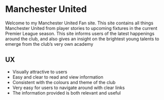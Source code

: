 # Manchester United 

Welcome to my Manchester United Fan site. This site contains all things Manchester United from player stories to upcoming fixtures in the current Premier League season. This site informs users of the latest happenings around the club, and also gives an insight on the brightest young talents to emerge from the club’s very own academy

## UX

* Visually attractive to users
* Easy and clear to read and view information
* Consistent with the colours and theme of the club
* Very easy for users to navigate around with clear links
* The information provided is both relevant and useful
